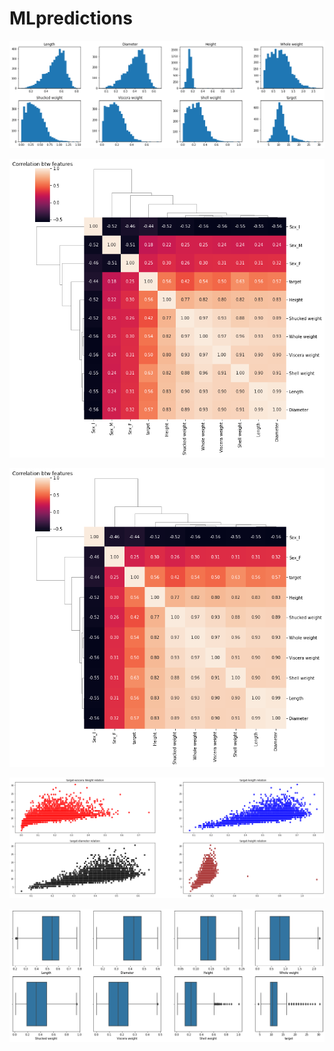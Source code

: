 # MLpredictions

![](images_abalone/data_hist.png)

![](images_abalone/corr_matrix.png)

![](images_abalone/filtred_corr_matrix.png)

![](images_abalone/target-feature_relation.png)

![](images_abalone/boxplot.png)




